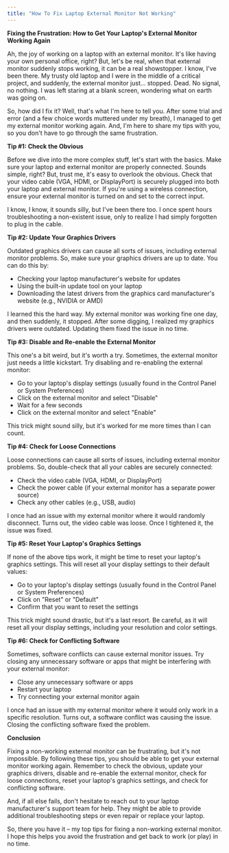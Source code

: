 ```yaml
---
title: "How To Fix Laptop External Monitor Not Working"
---
```


**Fixing the Frustration: How to Get Your Laptop's External Monitor Working Again**

 Ah, the joy of working on a laptop with an external monitor. It's like having your own personal office, right? But, let's be real, when that external monitor suddenly stops working, it can be a real showstopper. I know, I've been there. My trusty old laptop and I were in the middle of a critical project, and suddenly, the external monitor just... stopped. Dead. No signal, no nothing. I was left staring at a blank screen, wondering what on earth was going on.

So, how did I fix it? Well, that's what I'm here to tell you. After some trial and error (and a few choice words muttered under my breath), I managed to get my external monitor working again. And, I'm here to share my tips with you, so you don't have to go through the same frustration.

**Tip #1: Check the Obvious**

Before we dive into the more complex stuff, let's start with the basics. Make sure your laptop and external monitor are properly connected. Sounds simple, right? But, trust me, it's easy to overlook the obvious. Check that your video cable (VGA, HDMI, or DisplayPort) is securely plugged into both your laptop and external monitor. If you're using a wireless connection, ensure your external monitor is turned on and set to the correct input.

I know, I know, it sounds silly, but I've been there too. I once spent hours troubleshooting a non-existent issue, only to realize I had simply forgotten to plug in the cable.

**Tip #2: Update Your Graphics Drivers**

Outdated graphics drivers can cause all sorts of issues, including external monitor problems. So, make sure your graphics drivers are up to date. You can do this by:

*   Checking your laptop manufacturer's website for updates
*   Using the built-in update tool on your laptop
*   Downloading the latest drivers from the graphics card manufacturer's website (e.g., NVIDIA or AMD)

I learned this the hard way. My external monitor was working fine one day, and then suddenly, it stopped. After some digging, I realized my graphics drivers were outdated. Updating them fixed the issue in no time.

**Tip #3: Disable and Re-enable the External Monitor**

This one's a bit weird, but it's worth a try. Sometimes, the external monitor just needs a little kickstart. Try disabling and re-enabling the external monitor:

*   Go to your laptop's display settings (usually found in the Control Panel or System Preferences)
*   Click on the external monitor and select "Disable"
*   Wait for a few seconds
*   Click on the external monitor and select "Enable"

This trick might sound silly, but it's worked for me more times than I can count.

**Tip #4: Check for Loose Connections**

Loose connections can cause all sorts of issues, including external monitor problems. So, double-check that all your cables are securely connected:

*   Check the video cable (VGA, HDMI, or DisplayPort)
*   Check the power cable (if your external monitor has a separate power source)
*   Check any other cables (e.g., USB, audio)

I once had an issue with my external monitor where it would randomly disconnect. Turns out, the video cable was loose. Once I tightened it, the issue was fixed.

**Tip #5: Reset Your Laptop's Graphics Settings**

If none of the above tips work, it might be time to reset your laptop's graphics settings. This will reset all your display settings to their default values:

*   Go to your laptop's display settings (usually found in the Control Panel or System Preferences)
*   Click on "Reset" or "Default"
*   Confirm that you want to reset the settings

This trick might sound drastic, but it's a last resort. Be careful, as it will reset all your display settings, including your resolution and color settings.

**Tip #6: Check for Conflicting Software**

Sometimes, software conflicts can cause external monitor issues. Try closing any unnecessary software or apps that might be interfering with your external monitor:

*   Close any unnecessary software or apps
*   Restart your laptop
*   Try connecting your external monitor again

I once had an issue with my external monitor where it would only work in a specific resolution. Turns out, a software conflict was causing the issue. Closing the conflicting software fixed the problem.

**Conclusion**

Fixing a non-working external monitor can be frustrating, but it's not impossible. By following these tips, you should be able to get your external monitor working again. Remember to check the obvious, update your graphics drivers, disable and re-enable the external monitor, check for loose connections, reset your laptop's graphics settings, and check for conflicting software.

And, if all else fails, don't hesitate to reach out to your laptop manufacturer's support team for help. They might be able to provide additional troubleshooting steps or even repair or replace your laptop.

So, there you have it – my top tips for fixing a non-working external monitor. I hope this helps you avoid the frustration and get back to work (or play) in no time.
